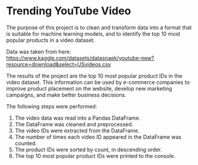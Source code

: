 # Trending YouTube Video

 The purpose of this project is to clean and transform data into a format that is suitable for machine learning models, and to identify the top 10 most popular products in a video dataset.
 
 Data was taken from here: https://www.kaggle.com/datasets/datasnaek/youtube-new?resource=download&select=USvideos.csv
 
 The results of the project are the top 10 most popular product IDs in the video dataset. This information can be used by e-commerce companies to improve product placement on the website, develop new marketing campaigns, and make better business decisions.
   
   The following steps were performed:

1. The video data was read into a Pandas DataFrame.
2. The DataFrame was cleaned and preprocessed.
3. The video IDs were extracted from the DataFrame.
4. The number of times each video ID appeared in the DataFrame was counted.
5. The product IDs were sorted by count, in descending order.
6. The top 10 most popular product IDs were printed to the console.
